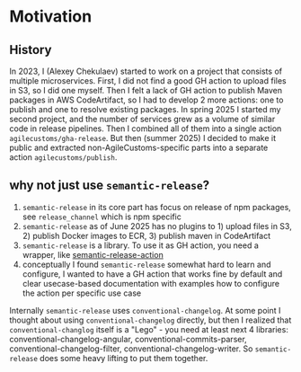 # Motivation

## History

In 2023, I (Alexey Chekulaev) started to work on a project that consists of multiple microservices.
First, I did not find a good GH action to upload files in S3, so I did one myself.
Then I felt a lack of GH action to publish Maven packages in AWS CodeArtifact, so I had to develop 2 more actions:
one to publish and one to resolve existing packages.
In spring 2025 I started my second project, and the number of services grew as a volume of similar code in release pipelines.
Then I combined all of them into a single action `agilecustoms/gha-release`.
But then (summer 2025) I decided to make it public and extracted non-AgileCustoms-specific parts into a separate action `agilecustoms/publish`.

## why not just use `semantic-release`?

1. `semantic-release` in its core part has focus on release of npm packages, see `release_channel` which is npm specific
2. `semantic-release` as of June 2025 has no plugins to 1) upload files in S3, 2) publish Docker images to ECR, 3) publish maven in CodeArtifact
3. `semantic-release` is a library. To use it as GH action, you need a wrapper, like [semantic-release-action](https://github.com/cycjimmy/semantic-release-action)
4. conceptually I found `semantic-release` somewhat hard to learn and configure,
I wanted to have a GH action that works fine by default and clear usecase-based documentation with examples
how to configure the action per specific use case

Internally `semantic-release` uses `conventional-changelog`. At some point I thought about using `conventional-changelog` directly,
but then I realized that `conventional-changlog` itself is a "Lego" - you need at least next 4 libraries:
conventional-changelog-angular, conventional-commits-parser, conventional-changelog-filter, conventional-changelog-writer.
So `semantic-release` does some heavy lifting to put them together.
